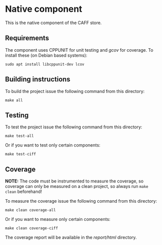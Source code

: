 # Native component

This is the native component of the CAFF store.

## Requirements

The component uses CPPUNIT for unit testing and *gcov* for coverage. To install these (on Debian based systems):

```
sudo apt install libcppunit-dev lcov
```

## Building instructions

To build the project issue the following command from this directory:

```
make all
``` 

## Testing

To test the project issue the following command from this directory:

```
make test-all
```

Or if you want to test only certain components:

```
make test-ciff
```

## Coverage

**NOTE:** The code must be instrumented to measure the coverage, so coverage can only be measured on a clean project, so always run `make clean` beforehand!

To measure the coverage issue the following command from this directory:

```
make clean coverage-all
```

Or if you want to measure only certain components:

```
make clean coverage-ciff
```

The coverage report will be available in the *report/html* directory.